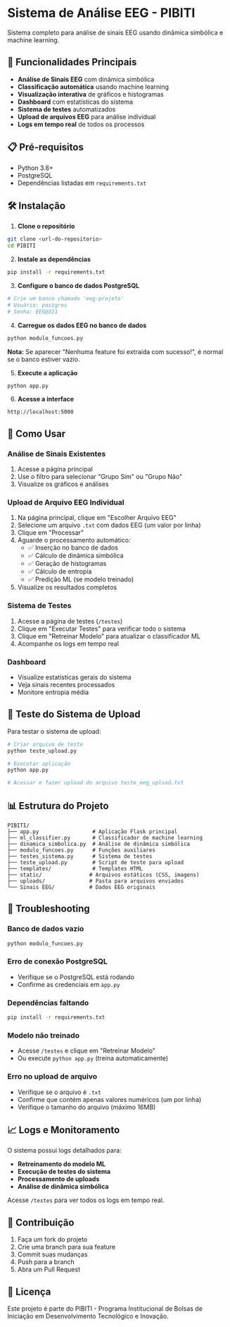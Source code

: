 # Sistema de Análise EEG - PIBITI

Sistema completo para análise de sinais EEG usando dinâmica simbólica e machine learning.

## 🚀 Funcionalidades Principais

- **Análise de Sinais EEG** com dinâmica simbólica
- **Classificação automática** usando machine learning
- **Visualização interativa** de gráficos e histogramas
- **Dashboard** com estatísticas do sistema
- **Sistema de testes** automatizados
- **Upload de arquivos EEG** para análise individual
- **Logs em tempo real** de todos os processos

## 📋 Pré-requisitos

- Python 3.8+
- PostgreSQL
- Dependências listadas em `requirements.txt`

## 🛠️ Instalação

1. **Clone o repositório**
```bash
git clone <url-do-repositorio>
cd PIBITI
```

2. **Instale as dependências**
```bash
pip install -r requirements.txt
```

3. **Configure o banco de dados PostgreSQL**
```bash
# Crie um banco chamado 'eeg-projeto'
# Usuário: postgres
# Senha: EEG@321
```

4. **Carregue os dados EEG no banco de dados**
```bash
python modulo_funcoes.py
```
**Nota:** Se aparecer "Nenhuma feature foi extraída com sucesso!", é normal se o banco estiver vazio.

5. **Execute a aplicação**
```bash
python app.py
```

6. **Acesse a interface**
```
http://localhost:5000
```

## 🎯 Como Usar

### **Análise de Sinais Existentes**
1. Acesse a página principal
2. Use o filtro para selecionar "Grupo Sim" ou "Grupo Não"
3. Visualize os gráficos e análises

### **Upload de Arquivo EEG Individual**
1. Na página principal, clique em "Escolher Arquivo EEG"
2. Selecione um arquivo `.txt` com dados EEG (um valor por linha)
3. Clique em "Processar"
4. Aguarde o processamento automático:
   - ✅ Inserção no banco de dados
   - ✅ Cálculo de dinâmica simbólica
   - ✅ Geração de histogramas
   - ✅ Cálculo de entropia
   - ✅ Predição ML (se modelo treinado)
5. Visualize os resultados completos

### **Sistema de Testes**
1. Acesse a página de testes (`/testes`)
2. Clique em "Executar Testes" para verificar todo o sistema
3. Clique em "Retreinar Modelo" para atualizar o classificador ML
4. Acompanhe os logs em tempo real

### **Dashboard**
- Visualize estatísticas gerais do sistema
- Veja sinais recentes processados
- Monitore entropia média

## 🧪 Teste do Sistema de Upload

Para testar o sistema de upload:

```bash
# Criar arquivo de teste
python teste_upload.py

# Executar aplicação
python app.py

# Acessar e fazer upload do arquivo teste_eeg_upload.txt
```

## 📊 Estrutura do Projeto

```
PIBITI/
├── app.py                 # Aplicação Flask principal
├── ml_classifier.py       # Classificador de machine learning
├── dinamica_simbolica.py  # Análise de dinâmica simbólica
├── modulo_funcoes.py      # Funções auxiliares
├── testes_sistema.py      # Sistema de testes
├── teste_upload.py        # Script de teste para upload
├── templates/             # Templates HTML
├── static/               # Arquivos estáticos (CSS, imagens)
├── uploads/              # Pasta para arquivos enviados
└── Sinais EEG/           # Dados EEG originais
```

## 🔧 Troubleshooting

### **Banco de dados vazio**
```bash
python modulo_funcoes.py
```

### **Erro de conexão PostgreSQL**
- Verifique se o PostgreSQL está rodando
- Confirme as credenciais em `app.py`

### **Dependências faltando**
```bash
pip install -r requirements.txt
```

### **Modelo não treinado**
- Acesse `/testes` e clique em "Retreinar Modelo"
- Ou execute `python app.py` (treina automaticamente)

### **Erro no upload de arquivo**
- Verifique se o arquivo é `.txt`
- Confirme que contém apenas valores numéricos (um por linha)
- Verifique o tamanho do arquivo (máximo 16MB)

## 📈 Logs e Monitoramento

O sistema possui logs detalhados para:
- **Retreinamento do modelo ML**
- **Execução de testes do sistema**
- **Processamento de uploads**
- **Análise de dinâmica simbólica**

Acesse `/testes` para ver todos os logs em tempo real.

## 🤝 Contribuição

1. Faça um fork do projeto
2. Crie uma branch para sua feature
3. Commit suas mudanças
4. Push para a branch
5. Abra um Pull Request

## 📄 Licença

Este projeto é parte do PIBITI - Programa Institucional de Bolsas de Iniciação em Desenvolvimento Tecnológico e Inovação. 